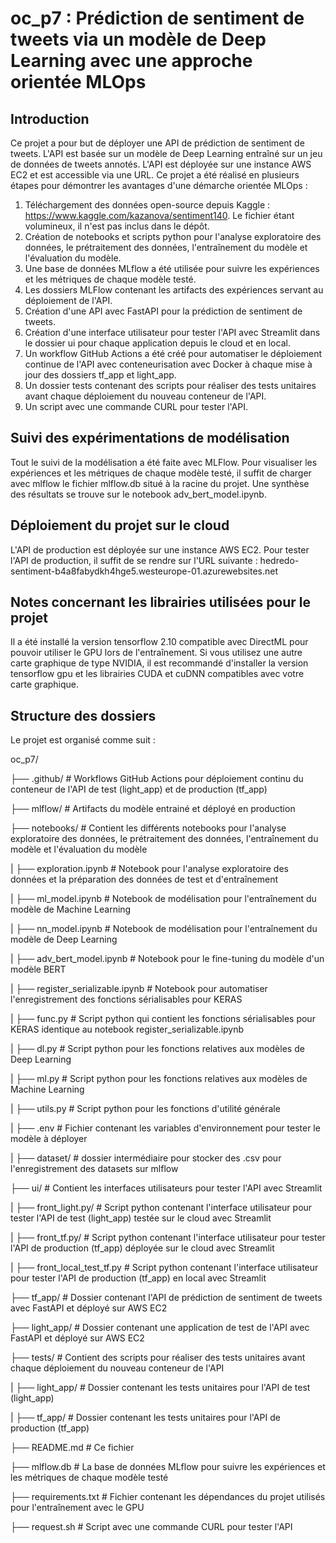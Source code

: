 # oc_p7 : Prédiction de sentiment de tweets via un modèle de Deep Learning avec une approche orientée MLOps

## Introduction
Ce projet a pour but de déployer une API de prédiction de sentiment de tweets. L'API est basée sur un modèle de Deep Learning entraîné sur un jeu de données de tweets annotés. L'API est déployée sur une instance AWS EC2 et est accessible via une URL. 
Ce projet a été réalisé en plusieurs étapes pour démontrer les avantages d'une démarche orientée MLOps :
1. Téléchargement des données open-source depuis Kaggle : https://www.kaggle.com/kazanova/sentiment140. Le fichier étant volumineux, il n'est pas inclus dans le dépôt.
2. Création de notebooks et scripts python pour l'analyse exploratoire des données, le prétraitement des données, l'entraînement du modèle et l'évaluation du modèle.
3. Une base de données MLflow a été utilisée pour suivre les expériences et les métriques de chaque modèle testé.
4. Les dossiers MLFlow contenant les artifacts des expériences servant au déploiement de l'API.
5. Création d'une API avec FastAPI pour la prédiction de sentiment de tweets.
6. Création d'une interface utilisateur pour tester l'API avec Streamlit dans le dossier ui pour chaque application depuis le cloud et en local.
7. Un workflow GitHub Actions a été créé pour automatiser le déploiement continue de l'API avec conteneurisation avec Docker à chaque mise à jour des dossiers tf_app et light_app.
8. Un dossier tests contenant des scripts pour réaliser des tests unitaires avant chaque déploiement du nouveau conteneur de l'API.
9. Un script avec une commande CURL pour tester l'API.


## Suivi des expérimentations de modélisation
Tout le suivi de la modélisation a été faite avec MLFlow. Pour visualiser les expériences et les métriques de chaque modèle testé, il suffit de charger avec mlflow le fichier mlflow.db situé à la racine du projet.
Une synthèse des résultats se trouve sur le notebook adv_bert_model.ipynb.

## Déploiement du projet sur le cloud
L'API de production est déployée sur une instance AWS EC2. Pour tester l'API de production, il suffit de se rendre sur l'URL suivante : hedredo-sentiment-b4a8fabydkh4hge5.westeurope-01.azurewebsites.net

## Notes concernant les librairies utilisées pour le projet
Il a été installé la version tensorflow 2.10 compatible avec DirectML pour pouvoir utiliser le GPU lors de l'entraînement.
Si vous utilisez une autre carte graphique de type NVIDIA, il est recommandé d'installer la version tensorflow gpu et les librairies CUDA et cuDNN compatibles avec votre carte graphique.

## Structure des dossiers
Le projet est organisé comme suit :

oc_p7/ 

├── .github/ # Workflows GitHub Actions pour déploiement continu du conteneur de l'API de test (light_app) et de production (tf_app)

├── mlflow/ # Artifacts du modèle entrainé et déployé en production

├── notebooks/ # Contient les différents notebooks pour l'analyse exploratoire des données, le prétraitement des données, l'entraînement du modèle et l'évaluation du modèle

|   ├── exploration.ipynb # Notebook pour l'analyse exploratoire des données et la préparation des données de test et d'entraînement

|   ├── ml_model.ipynb # Notebook de modélisation pour l'entraînement du modèle de Machine Learning

|   ├── nn_model.ipynb # Notebook de modélisation pour l'entraînement du modèle de Deep Learning

|   ├── adv_bert_model.ipynb # Notebook pour le fine-tuning du modèle d'un modèle BERT

|   ├── register_serializable.ipynb # Notebook pour automatiser l'enregistrement des fonctions sérialisables pour KERAS

|   ├── func.py # Script python qui contient les fonctions sérialisables pour KERAS identique au notebook register_serializable.ipynb

|   ├── dl.py # Script python pour les fonctions relatives aux modèles de Deep Learning

|   ├── ml.py # Script python pour les fonctions relatives aux modèles de Machine Learning

|   ├── utils.py # Script python pour les fonctions d'utilité générale

|   ├── .env # Fichier contenant les variables d'environnement pour tester le modèle à déployer

|   ├── dataset/ # dossier intermédiaire pour stocker des .csv pour l'enregistrement des datasets sur mlflow

├── ui/ # Contient les interfaces utilisateurs pour tester l'API avec Streamlit

|   ├── front_light.py/ # Script python contenant l'interface utilisateur pour tester l'API de test (light_app) testée sur le cloud avec Streamlit

|   ├── front_tf.py/ # Script python contenant l'interface utilisateur pour tester l'API de production (tf_app) déployée sur le cloud avec Streamlit

|   ├── front_local_test_tf.py # Script python contenant l'interface utilisateur pour tester l'API de production (tf_app) en local avec Streamlit

├── tf_app/ # Dossier contenant l'API de prédiction de sentiment de tweets avec FastAPI et déployé sur AWS EC2

├── light_app/ # Dossier contenant une application de test de l'API avec FastAPI et déployé sur AWS EC2 

├── tests/ # Contient des scripts pour réaliser des tests unitaires avant chaque déploiement du nouveau conteneur de l'API

|   ├── light_app/ # Dossier contenant les tests unitaires pour l'API de test (light_app)

|   ├── tf_app/ # Dossier contenant les tests unitaires pour l'API de production (tf_app)

├── README.md # Ce fichier 

├── mlflow.db # La base de données MLflow pour suivre les expériences et les métriques de chaque modèle testé

├── requirements.txt # Fichier contenant les dépendances du projet utilisés pour l'entraînement avec le GPU

├── request.sh # Script avec une commande CURL pour tester l'API